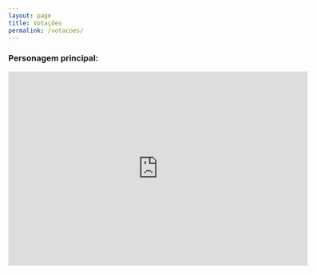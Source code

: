```yaml
---
layout: page
title: Votações
permalink: /votacoes/
---
```



### Personagem principal:

<iframe src="http://www.strawpoll.me/embed_1/10724003" style="width:600px;height:390px;border:0;">Loading poll...</iframe>
